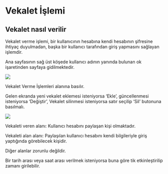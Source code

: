 # Vekalet İşlemi

## Vekalet nasıl verilir

Vekalet verme işlemi, bir kullanıcının hesabına kendi hesabının şifresine ihtiyaç duyulmadan, başka bir kullanıcı tarafından giriş yapmasını sağlayan işlemdir.


Ana sayfasının sağ üst köşede  kullanıcı adının yanında bulunan ok işaretinden sayfaya gidilmektedir.

![](https://docsbimser.blob.core.windows.net/imagecontainer/img1-10ef79dd-e61e-4bbd-ab04-dd8db3be96ab.png)

Vekalet Verme İşlemleri alanına basılır.


Gelen ekranda yeni vekalet eklemesi isteniyorsa ‘Ekle’, güncellenmesi isteniyorsa ‘Değiştir’, Vekalet silinmesi isteniyorsa satır seçilip ‘Sil’ butonuna basılmalı.


![](https://docsbimser.blob.core.windows.net/imagecontainer/img2-c3d87c49-c55e-4608-9255-2a0d3e3c5e5f.png)

Vekaleti veren alanı: Kullanıcı hesabını paylaşan kişi olmaktadır. 

Vekaleti alan alanı: Paylaşılan kullanıcı hesabını kendi bilgileriyle giriş yaptığında görebilecek kişidir.

Diğer alanlar zorunlu değildir.


Bir tarih arası veya saat arası verilmek isteniyorsa buna göre tik etkinleştirilip zamanı girilebilir.


